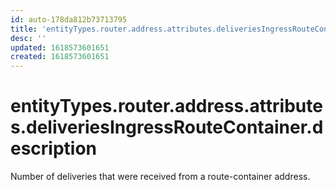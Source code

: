 ```yaml
---
id: auto-178da812b73713795
title: 'entityTypes.router.address.attributes.deliveriesIngressRouteContainer.description'
desc: ''
updated: 1618573601651
created: 1618573601651
---
```

# entityTypes.router.address.attributes.deliveriesIngressRouteContainer.description

Number of deliveries that were received from a route-container address.